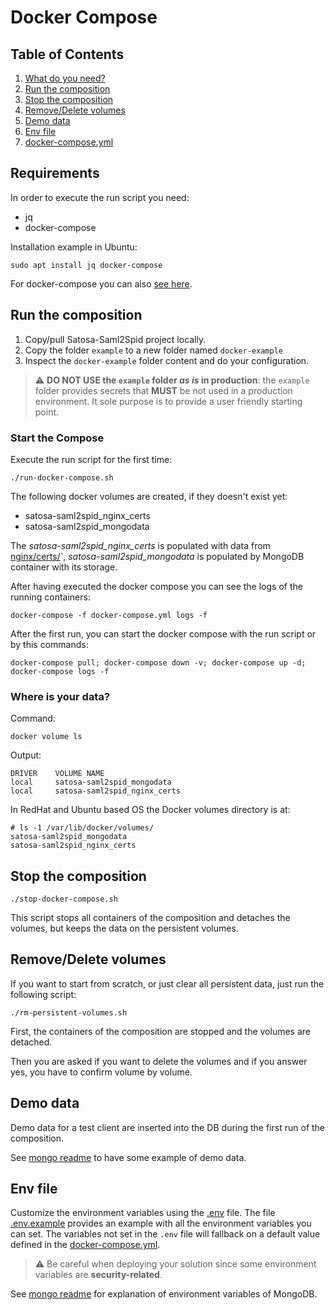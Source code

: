 # Docker Compose

## Table of Contents

1. [What do you need?](#what-do-you-need?)
2. [Run the composition](#run-the-composition)
3. [Stop the composition](#stop-the-composition)
4. [Remove/Delete volumes](#remove/delete-volumes)
5. [Demo data](#demo-data)
6. [Env file](#env-file)
7. [docker-compose.yml](#docker-compose.yml)

## Requirements

In order to execute the run script you need:

* jq
* docker-compose

Installation example in Ubuntu:

```
sudo apt install jq docker-compose
```

For docker-compose you can also [see here](https://docs.docker.com/compose/install/other/).

## Run the composition

1. Copy/pull Satosa-Saml2Spid project locally.
2. Copy the folder `example` to a new folder named `docker-example`
3. Inspect the `docker-example` folder content and do your configuration.

> :warning: **DO NOT USE the `example` folder _as is_ in production**: the `example` folder provides secrets that **MUST** be not used in a production environment. It sole purpose is to provide a user friendly starting point.

### Start the Compose

Execute the run script for the first time:

```
./run-docker-compose.sh
```

The following docker volumes are created, if they doesn't exist yet:

* satosa-saml2spid_nginx_certs
* satosa-saml2spid_mongodata 

The *satosa-saml2spid_nginx_certs* is populated with data from [nginx/certs/](nginx/certs)`,
*satosa-saml2spid_mongodata* is populated by MongoDB container with its storage.

After having executed the docker compose you can see the logs of the running containers:
```
docker-compose -f docker-compose.yml logs -f
```

After the first run, you can start the docker compose with the run script or by this commands:

```
docker-compose pull; docker-compose down -v; docker-compose up -d; docker-compose logs -f
```
### Where is your data?

Command:

```
docker volume ls
```

Output:

```
DRIVER    VOLUME NAME
local     satosa-saml2spid_mongodata
local     satosa-saml2spid_nginx_certs
```

In RedHat and Ubuntu based OS the Docker volumes directory is at:

```
# ls -1 /var/lib/docker/volumes/
satosa-saml2spid_mongodata
satosa-saml2spid_nginx_certs
```

## Stop the composition

```
./stop-docker-compose.sh
```

This script stops all containers of the composition and detaches the volumes, but keeps the data on the persistent volumes.

## Remove/Delete volumes

If you want to start from scratch, or just clear all persistent data, just run the following script:

```
./rm-persistent-volumes.sh
```

First, the containers of the composition are stopped and the volumes are detached.

Then you are asked if you want to delete the volumes and if you answer yes, you have to confirm volume by volume.

## Demo data

Demo data for a test client are inserted into the DB during the first run of the composition.

See [mongo readme](../README.mongo.md) to have some example of demo data.

## Env file

Customize the environment variables using the [.env](.env) file.
The file [.env.example](.env.example) provides an example with all the environment variables you can set.
The variables not set in the `.env` file will fallback on a default value defined in the [docker-compose.yml](docker-compose.yml).

> :warning: Be careful when deploying your solution since some environment variables are **security-related**.

See [mongo readme](../README.mongo.md) for explanation of environment variables of MongoDB.
